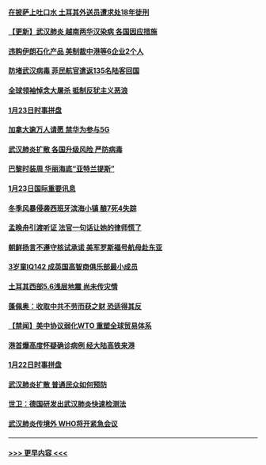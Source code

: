 #### [在披萨上吐口水 土耳其外送员遭求处18年徒刑](../pages/prog202/a102759979.md?t=01241611) 
#### [【更新】武汉肺炎 越南两华汉染病 各国因应措施](../pages/prog202/a102758911.md?t=01241611) 
#### [违购伊朗石化产品 美制裁中港等6企业2个人](../pages/prog202/a102759952.md?t=01241611) 
#### [防堵武汉病毒 菲民航官遣返135名陆客回国](../pages/prog202/a102759946.md?t=01241611) 
#### [全球领袖悼念大屠杀 抵制反犹主义恶浪](../pages/prog202/a102759678.md?t=01241611) 
#### [1月23日时事拼盘](../pages/prog202/a102759599.md?t=01241611) 
#### [加拿大逾万人请愿 禁华为参与5G](../pages/prog202/a102759553.md?t=01241611) 
#### [武汉肺炎扩散 各国升级风险 严防病毒](../pages/prog202/a102759400.md?t=01241611) 
#### [巴黎时装周 华丽海底“亚特兰提斯”](../pages/prog202/a102759217.md?t=01241611) 
#### [1月23日国际重要讯息](../pages/prog202/a102759199.md?t=01241611) 
#### [冬季风暴侵袭西班牙滨海小镇 酿7死4失踪](../pages/prog202/a102759119.md?t=01241611) 
#### [孟晚舟引渡听证 法官一句话让她的律师慌了](../pages/prog202/a102759060.md?t=01241611) 
#### [朝鲜扬言不遵守核试承诺 美军罗斯福号航母赴东亚](../pages/prog202/a102759001.md?t=01241611) 
#### [3岁童IQ142 成英国高智商俱乐部最小成员](../pages/prog202/a102758990.md?t=01241611) 
#### [土耳其西部5.6浅层地震 尚未传灾情](../pages/prog202/a102758903.md?t=01241611) 
#### [蓬佩奥：收取中共不劳而获之财 恐适得其反](../pages/prog202/a102758889.md?t=01241611) 
#### [【禁闻】美中协议弱化WTO 重塑全球贸易体系](../pages/prog202/a102758790.md?t=01241611) 
#### [港首爆高度怀疑确诊病例 经大陆高铁来港](../pages/prog202/a102758613.md?t=01241611) 
#### [1月22日时事拼盘](../pages/prog202/a102758615.md?t=01241611) 
#### [武汉肺炎扩散 普通民众如何预防](../pages/prog202/a102758504.md?t=01241611) 
#### [世卫：德国研发出武汉肺炎快速检测法](../pages/prog202/a102758495.md?t=01241611) 
#### [武汉肺炎传境外 WHO将开紧急会议](../pages/prog202/a102758437.md?t=01241611) 

----
#### [ >>> 更早内容 <<< ](../indexes/prog202-earlier.md)
